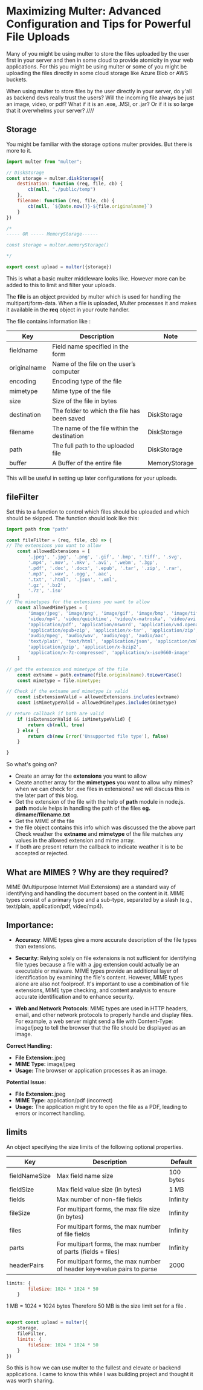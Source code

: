 # Maximizing Multer: Advanced Configuration and Tips for Powerful File Uploads

Many of you might be using multer to store the files uploaded by the user first in your server and then in some cloud to provide atomicity in your web applications. For this you might be using multer or some of you might be uploading the files directly in some cloud storage like Azure Blob or AWS buckets.

When using multer to store files by the user directly in your server, do y'all as backend devs really trust the users? Will the incoming file always be just an image, video, or pdf? What if it is an .exe, .MSI, or .jar? Or if it is so large that it overwhelms your server?
////


## Storage
You might be familiar with the storage options multer provides. But there is more to it.

```javascript
import multer from "multer";

// DiskStorage
const storage = multer.diskStorage({
    destination: function (req, file, cb) {
        cb(null, "./public/temp")
    },
    filename: function (req, file, cb) {
        cb(null, `${Date.now()}-${file.originalname}`)
    }
})

/*
----- OR ----- MemoryStorage------

const storage = multer.memoryStorage()

*/

export const upload = multer({storage})
```

This is what a basic multer middleware looks like. However more can be added to this to limit and filter your uploads.

The **file** is an object provided by multer which is used for handling the multipart/form-data. When a file is uploaded, Multer processes it and makes it available in the **req** object in your route handler.

The file contains information like :

| Key          | Description                                | Note          |
|--------------|--------------------------------------------|---------------|
| fieldname    | Field name specified in the form            |               |
| originalname | Name of the file on the user’s computer     |               |
| encoding     | Encoding type of the file                  |               |
| mimetype     | Mime type of the file                      |               |
| size         | Size of the file in bytes                  |               |
| destination  | The folder to which the file has been saved | DiskStorage   |
| filename     | The name of the file within the destination | DiskStorage   |
| path         | The full path to the uploaded file          | DiskStorage   |
| buffer       | A Buffer of the entire file                | MemoryStorage |


This will be useful in setting up later configurations for your uploads.

## fileFilter
Set this to a function to control which files should be uploaded and which should be skipped. The function should look like this:
```javascript
import path from "path"

const fileFilter = (req, file, cb) => {
// The extensions you want to allow
    const allowedExtensions = [
        '.jpeg', '.jpg', '.png', '.gif', '.bmp', '.tiff', '.svg', 
        '.mp4', '.mov', '.mkv', '.avi', '.webm', '.3gp',
        '.pdf', '.doc', '.docx', '.epub', '.tar', '.zip', '.rar',
        '.mp3', '.wav', '.ogg', '.aac',
        '.txt', '.html', '.json', '.xml',
        '.gz', '.bz2',
        '.7z', '.iso'
    ]
// The mimetypes for the extensions you want to allow
    const allowedMimeTypes = [
        'image/jpeg', 'image/png', 'image/gif', 'image/bmp', 'image/tiff', 'image/svg+xml',
        'video/mp4', 'video/quicktime', 'video/x-matroska', 'video/avi', 'video/webm', 'video/3gpp',
        'application/pdf', 'application/msword', 'application/vnd.openxmlformats-officedocument.wordprocessingml.document',
        'application/epub+zip', 'application/x-tar', 'application/zip', 'application/x-rar-compressed',
        'audio/mpeg', 'audio/wav', 'audio/ogg', 'audio/aac',
        'text/plain', 'text/html', 'application/json', 'application/xml',
        'application/gzip', 'application/x-bzip2',
        'application/x-7z-compressed', 'application/x-iso9660-image'
    ]

// get the extension and mimetype of the file
    const extname = path.extname(file.originalname).toLowerCase()
    const mimetype = file.mimetype;

// Check if the extname and mimetype is valid
    const isExtensionValid = allowedExtensions.includes(extname)
    const isMimetypeValid = allowedMimeTypes.includes(mimetype)

// return callback if both are valid
    if (isExtensionValid && isMimetypeValid) {
        return cb(null, true)
    } else {
        return cb(new Error('Unsupported file type'), false)
    }

}
```

So what's going on?

- Create an array for the **extensions** you want to allow
- Create another array for the **mimetypes** you want to allow
  why mimes? when we can check for .exe files in extensions?
  we will discuss this in the later part of this blog.
- Get the extension of the file with the help of **path** module in node.js.
  **path** module helps in handling the path of the files
  **eg. dirname/filename.txt**
- Get the MIME of the file
- the file object contains this info which was discussed the the above part
  Check weather the **extname** and **mimetype** of the file matches any values in the allowed extension and mime array.
-  If both are present return the callback to indicate weather it is to be accepted or rejected.

## What are MIMES ? Why are they required?
MIME (Multipurpose Internet Mail Extensions) are a standard way of identifying and handling the document based on the content in it. MIME types consist of a primary type and a sub-type, separated by a slash (e.g., text/plain, application/pdf, video/mp4).

## Importance:
- **Accuracy**: MIME types give a more accurate description of the file types than extensions.

- **Security**: Relying solely on file extensions is not sufficient for identifying file types because a file with a .jpg extension could actually be an executable or malware. MIME types provide an additional layer of identification by examining the file's content. However, MIME types alone are also not foolproof. It's important to use a combination of file extensions, MIME type checking, and content analysis to ensure accurate identification and to enhance security.
- **Web and Network Protocols**: MIME types are used in HTTP headers, email, and other network protocols to properly handle and display files. For example, a web server might send a file with Content-Type: image/jpeg to tell the browser that the file should be displayed as an image.

 **Correct Handling:**
 - **File Extension:**.jpeg
 - **MIME Type:** image/jpeg
 - **Usage:** The browser or application processes it as an image.

**Potential Issue:**
 - **File Extension:**.jpeg
 - **MIME Type:** application/pdf (incorrect)
 - **Usage:** The application might try to open the file as a PDF, leading to errors or incorrect handling.

## limits
An object specifying the size limits of the following optional properties.

| Key           | Description                                      | Default   |
|---------------|--------------------------------------------------|-----------|
| fieldNameSize | Max field name size                              | 100 bytes |
| fieldSize     | Max field value size (in bytes)                  | 1 MB      |
| fields        | Max number of non-file fields                    | Infinity  |
| fileSize      | For multipart forms, the max file size (in bytes) | Infinity  |
| files         | For multipart forms, the max number of file fields| Infinity  |
| parts         | For multipart forms, the max number of parts (fields + files) | Infinity |
| headerPairs   | For multipart forms, the max number of header key=>value pairs to parse | 2000 |

```javascript
limits: { 
        fileSize: 1024 * 1024 * 50 
    }
```

1 MB = 1024 * 1024 bytes
Therefore 50 MB is the size limit set for a file .

```javascript

export const upload = multer({
    storage,
    fileFilter,
    limits: { 
        fileSize: 1024 * 1024 * 50 
    }
})
```

So this is how we can use multer to the fullest and elevate or backend applications.
I came to know this while I was building project and thought it was worth sharing.






